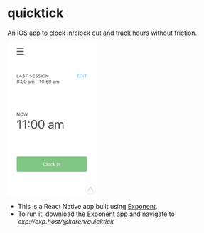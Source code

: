 # quicktick
An iOS app to clock in/clock out and track hours without friction.

<img alt="Clock In" src="screenshot_clockin.png" width="200">

* This is a React Native app built using [Exponent](https://www.getexponent.com/).
* To run it, download the [Exponent app](https://itunes.com/apps/exponent) and navigate to *exp://exp.host/@karen/quicktick* 
